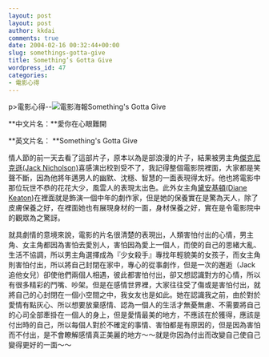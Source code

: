 ```yaml
---
layout: post
layout: post
author: kkdai
comments: true
date: 2004-02-16 00:32:44+00:00
slug: somethings-gotta-give
title: Something’s Gotta Give
wordpress_id: 47
categories:
- 電影心得
---
```


p>電影心得--![電影海報](http://www.movieline.com.tw/movieposter/954.jpg)Something's
Gotta Give




**中文片名：**愛你在心眼難開




**英文片名： **Something's Gotta Give




情人節的前一天去看了這部片子，原本以為是部浪漫的片子，結果被男主角[傑克尼克遜(Jack Nicholson)](http://tw.rd.yahoo.com/referurl/search/b/1/0/*http://www.only4movie.com/person.asp?Jack+Nicholson)喜感演出校到受不了，我記得整個電影院裡面，大家都是笑聲不斷，因為他將年邁男人的幽默、沈穩、智慧的一面表現得太好。他也將電影中那位玩世不恭的花花大少，風雲人的表現太出色。此外女主角[黛安基頓(Diane
Keaton)](http://tw.rd.yahoo.com/referurl/search/b/1/0/*http://www.thespiannet.com/actresses/K/keaton_diane/)在裡面就是飾演一個中年的劇作家，但是她的保養實在是驚為天人，除了皮膚保養之好，在裡面她也有展現身材的一面，身材保養之好，實在是令電影院中的觀眾為之驚訝。




就具劇情的意境來說，電影的片名很清楚的表現出，人類害怕付出的心情，男主角、女主角都因為害怕去愛別人，害怕因為愛上一個人，而使的自己的思緒大亂、生活不協調，所以男主角選擇成為『少女殺手』專找年輕貌美的女孩子，而女主角則害怕付出，所以將自己封閉在家中，專心的從事劇作，但是一次的邂逅（Jack追他女兒）卻使他們兩個人相遇，彼此都害怕付出，卻又想認識對方的心情，所以有很多精彩的鬥嘴、吵架。但是在感情世界裡，大家往往受了傷或是害怕付出，就將自己的心封閉在一個小空間之中，我女友也是如此。她在認識我之前，由於對於愛情有點灰心、所以想要放棄感情、認為一個人的生活才無憂無慮、不需要將自己的心司全部牽掛在一個人的身上，但是愛情最美的地方，不應該在於獲得，應該是付出時的自己，所以每個人對於不確定的事情、害怕都是有原因的，但是因為害怕而不付出，是不會瞭解感情真正美麗的地方～～就是你因為付出而改變自己使自己變得更好的一面～～




　
